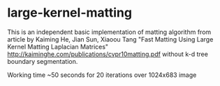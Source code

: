 # large-kernel-matting

This is an independent basic implementation of matting algorithm from article by Kaiming He, Jian Sun, Xiaoou Tang "Fast Matting Using Large Kernel Matting Laplacian Matrices" http://kaiminghe.com/publications/cvpr10matting.pdf without k-d tree boundary segmentation.

Working time ~50 seconds for 20 iterations over 1024x683 image
